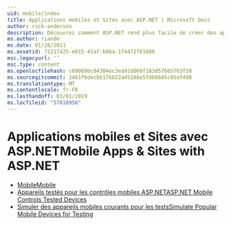 ```yaml
---
uid: mobile/index
title: Applications mobiles et Sites avec ASP.NET | Microsoft Docs
author: rick-anderson
description: Découvrez comment ASP.NET rend plus facile de créer des applications Web mobiles
ms.author: riande
ms.date: 01/28/2011
ms.assetid: 71217425-e015-41af-b88a-1f4472f81886
msc.legacyurl: ''
msc.type: content
ms.openlocfilehash: c09089bc84304ec3ea91d069f183d57665763f58
ms.sourcegitcommit: 24b1f6decbb17bb22a45166e5fdb0845c65af498
ms.translationtype: MT
ms.contentlocale: fr-FR
ms.lasthandoff: 03/01/2019
ms.locfileid: "57018956"
---
```

<a name="mobile-apps--sites-with-aspnet"></a><span data-ttu-id="0dcac-103">Applications mobiles et Sites avec ASP.NET</span><span class="sxs-lookup"><span data-stu-id="0dcac-103">Mobile Apps & Sites with ASP.NET</span></span>
====================
- [<span data-ttu-id="0dcac-104">Mobile</span><span class="sxs-lookup"><span data-stu-id="0dcac-104">Mobile</span></span>](overview.md)
- [<span data-ttu-id="0dcac-105">Appareils testés pour les contrôles mobiles ASP.NET</span><span class="sxs-lookup"><span data-stu-id="0dcac-105">ASP.NET Mobile Controls Tested Devices</span></span>](tested-devices.md)
- [<span data-ttu-id="0dcac-106">Simuler des appareils mobiles courants pour les tests</span><span class="sxs-lookup"><span data-stu-id="0dcac-106">Simulate Popular Mobile Devices for Testing</span></span>](device-simulators.md)
